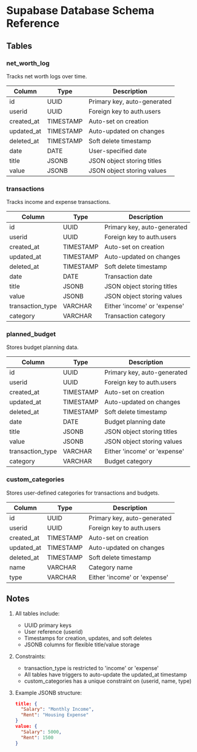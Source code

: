 # Supabase Database Schema Reference

## Tables

### net_worth_log

Tracks net worth logs over time.

| Column | Type | Description |
|--------|------|-------------|
| id | UUID | Primary key, auto-generated |
| userid | UUID | Foreign key to auth.users |
| created_at | TIMESTAMP | Auto-set on creation |
| updated_at | TIMESTAMP | Auto-updated on changes |
| deleted_at | TIMESTAMP | Soft delete timestamp |
| date | DATE | User-specified date |
| title | JSONB | JSON object storing titles |
| value | JSONB | JSON object storing values |

### transactions

Tracks income and expense transactions.

| Column | Type | Description |
|--------|------|-------------|
| id | UUID | Primary key, auto-generated |
| userid | UUID | Foreign key to auth.users |
| created_at | TIMESTAMP | Auto-set on creation |
| updated_at | TIMESTAMP | Auto-updated on changes |
| deleted_at | TIMESTAMP | Soft delete timestamp |
| date | DATE | Transaction date |
| title | JSONB | JSON object storing titles |
| value | JSONB | JSON object storing values |
| transaction_type | VARCHAR | Either 'income' or 'expense' |
| category | VARCHAR | Transaction category |

### planned_budget

Stores budget planning data.

| Column | Type | Description |
|--------|------|-------------|
| id | UUID | Primary key, auto-generated |
| userid | UUID | Foreign key to auth.users |
| created_at | TIMESTAMP | Auto-set on creation |
| updated_at | TIMESTAMP | Auto-updated on changes |
| deleted_at | TIMESTAMP | Soft delete timestamp |
| date | DATE | Budget planning date |
| title | JSONB | JSON object storing titles |
| value | JSONB | JSON object storing values |
| transaction_type | VARCHAR | Either 'income' or 'expense' |
| category | VARCHAR | Budget category |

### custom_categories

Stores user-defined categories for transactions and budgets.

| Column | Type | Description |
|--------|------|-------------|
| id | UUID | Primary key, auto-generated |
| userid | UUID | Foreign key to auth.users |
| created_at | TIMESTAMP | Auto-set on creation |
| updated_at | TIMESTAMP | Auto-updated on changes |
| deleted_at | TIMESTAMP | Soft delete timestamp |
| name | VARCHAR | Category name |
| type | VARCHAR | Either 'income' or 'expense' |

## Notes

1. All tables include:
   - UUID primary keys
   - User reference (userid)
   - Timestamps for creation, updates, and soft deletes
   - JSONB columns for flexible title/value storage

2. Constraints:
   - transaction_type is restricted to 'income' or 'expense'
   - All tables have triggers to auto-update the updated_at timestamp
   - custom_categories has a unique constraint on (userid, name, type)

3. Example JSONB structure:
   ```json
   title: {
     "Salary": "Monthly Income",
     "Rent": "Housing Expense"
   }
   value: {
     "Salary": 5000,
     "Rent": 1500
   }
   ``` 
